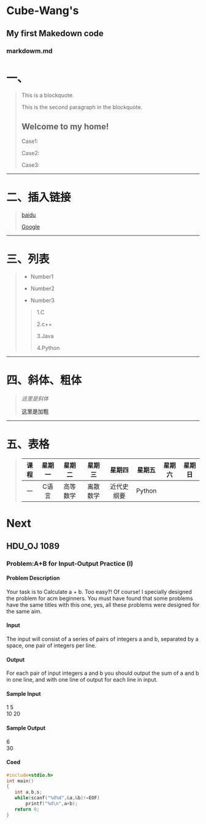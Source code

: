 # Cube-Wang's

## My first Makedown code

### markdowm.md
# 一、
> This is a blockquote.
>
> This is the second paragraph in the blockquote.
>
> ## Welcome to my home!
> Case1:
>
> Case2:
> 
> Case3:
>
--------------------------------------------------
# 二、插入链接
> [baidu](https://www.baidu.com)
>
> [Google](https://www.google.com)
--------------------------------------------------
# 三、列表
> * Number1
> 
> * Number2
> 
> * Number3
> 
>> 1.C
>>
>> 2.c++
>>
>> 3.Java
>> 
>> 4.Python
>> 
--------------------------------------------------
# 四、斜体、粗体
> *这里是斜体*
>
> **这里是加粗**
>
--------------------------------------------------
# 五、表格
> 课程|星期一|星期二|星期三|星期四|星期五|星期六|星期日
> :---:|:---:|:---:|:---:|:---:|:---:|:---:|:---:
> 一|C语言|高等数学|离散数学|近代史纲要|Python| | 

# Next

## HDU_OJ 1089

### Problem:A+B for Input-Output Practice (I)

#### Problem Description
Your task is to Calculate a + b.
Too easy?! Of course! I specially designed the problem for acm beginners. 
You must have found that some problems have the same titles with this one, yes, all these problems were designed for the same aim.

#### Input
The input will consist of a series of pairs of integers a and b, separated by a space, one pair of integers per line.

#### Output
For each pair of input integers a and b you should output the sum of a and b in one line, and with one line of output for each line in input.

#### Sample Input
1 5  
10 20

#### Sample Output
6  
30
#### Coed
```C
#include<stdio.h>
int main()
{
   int a,b,s;
   while(scanf("%d%d",&a,&b)!=EOF)
       printf("%d\n",a+b);
   return 0;
}
```










